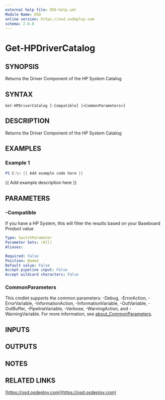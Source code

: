 ```yaml
---
external help file: OSD-help.xml
Module Name: OSD
online version: https://osd.osdeploy.com
schema: 2.0.0
---
```


# Get-HPDriverCatalog

## SYNOPSIS
Returns the Driver Component of the HP System Catalog

## SYNTAX

```
Get-HPDriverCatalog [-Compatible] [<CommonParameters>]
```

## DESCRIPTION
Returns the Driver Component of the HP System Catalog

## EXAMPLES

### Example 1
```powershell
PS C:\> {{ Add example code here }}
```

{{ Add example description here }}

## PARAMETERS

### -Compatible
If you have a HP System, this will filter the results based on your
Baseboard Product value

```yaml
Type: SwitchParameter
Parameter Sets: (All)
Aliases:

Required: False
Position: Named
Default value: False
Accept pipeline input: False
Accept wildcard characters: False
```

### CommonParameters
This cmdlet supports the common parameters: -Debug, -ErrorAction, -ErrorVariable, -InformationAction, -InformationVariable, -OutVariable, -OutBuffer, -PipelineVariable, -Verbose, -WarningAction, and -WarningVariable. For more information, see [about_CommonParameters](http://go.microsoft.com/fwlink/?LinkID=113216).

## INPUTS

## OUTPUTS

## NOTES

## RELATED LINKS

[https://osd.osdeploy.com](https://osd.osdeploy.com)

